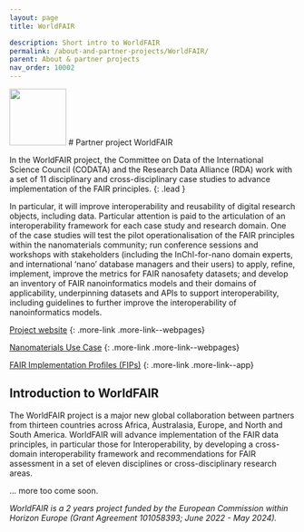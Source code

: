 ```yaml
---
layout: page
title: WorldFAIR

description: Short intro to WorldFAIR
permalink: /about-and-partner-projects/WorldFAIR/
parent: About & partner projects
nav_order: 10002
---
```

<img src="{{ site.baseurl }}/images/logos/worldfair.webp" width="100" class="image--right"/>
#  Partner project WorldFAIR

In the WorldFAIR project, the Committee on Data of the International Science Council (CODATA) and the Research Data Alliance (RDA) work with a set of 11 disciplinary and cross-disciplinary case studies to advance implementation of the FAIR principles. 
{: .lead }

In particular, it will improve interoperability and reusability of digital research objects, including data. Particular attention is paid to the articulation of an interoperability framework for each case study and research domain. One of the case studies will test the pilot operationalisation of the FAIR principles within the nanomaterials community; run conference sessions and workshops with stakeholders (including the InChI-for-nano domain experts, and international ‘nano’ database managers and their users) to apply, refine, implement, improve the metrics for FAIR nanosafety datasets; and develop an inventory of FAIR nanoinformatics models and their domains of applicability, underpinning datasets and APIs to support interoperability, including guidelines to further improve the interoperability of nanoinformatics models.

[Project website](https://worldfair-project.eu/)
{: .more-link .more-link--webpages}

[Nanomaterials Use Case](https://worldfair-project.eu/case-studies-of-worldfair/#nanomaterials)
{: .more-link .more-link--webpages}

[FAIR Implementation Profiles (FIPs)](https://worldfair-project.eu/fair-implementation-profiles/)
{: .more-link .more-link--app}


## Introduction to WorldFAIR
The WorldFAIR project is a major new global collaboration between partners from thirteen countries across Africa, Australasia, Europe, and North and South America. WorldFAIR will advance implementation of the FAIR data principles, in particular those for Interoperability, by developing a cross-domain interoperability framework and recommendations for FAIR assessment in a set of eleven disciplines or cross-disciplinary research areas.

... more too come soon.

_WorldFAIR is a 2 years project funded by the European Commission within Horizon Europe (Grant Agreement 101058393; June 2022 - May 2024)._
